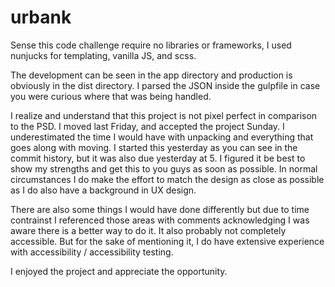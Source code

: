 # urbank

Sense this code challenge require no libraries or frameworks, I used nunjucks for templating, vanilla JS, and scss.

The development can be seen in the app directory and production is obviously in the dist directory. I parsed the JSON inside the gulpfile in case you were curious where that was being handled. 

I realize and understand that this project is not pixel perfect in comparison to the PSD. I moved last Friday, and accepted the project Sunday. I underestimated the time I would have with unpacking and everything that goes along with moving. I started this yesterday as you can see in the commit history, but it was also due yesterday at 5. I figured it be best to show my strengths and get this to you guys as soon as possible. In normal circumstances I do make the effort to match the design as close as possible as I do also have a background in UX design.

There are also some things I would have done differently but due to time contrainst I referenced those areas with comments acknowledging I was aware there is a better way to do it. It also probably not completely accessible. But for the sake of mentioning it, I do have extensive experience with accessibility / accessibility testing. 

I enjoyed the project and appreciate the opportunity.
